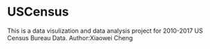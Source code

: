 # USCensus

This is a data visulization and data analysis project for 2010-2017 US Census Bureau Data. 
Author:Xiaowei Cheng
